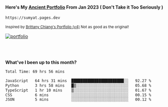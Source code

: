 #### Here's My [Ancient Portfolio](https://sumyat.pages.dev) From Jan 2023 ( Don't Take it Too Seriously ) 
````bash
https://sumyat.pages.dev 
````

<sub>Inspired by [Brittany Chiang's Portfolio (v4)](https://v4.brittanychiang.com/) Not as good as the original!</sub>


<a href='https://sumyat.pages.dev/'>
    <img src='https://github.com/sumyat-aung/sumyat-aung/assets/108873224/c9b4f2be-c585-4dd3-84e1-692c3854a6d8' alt='portfolio' align='center' />
</a>


<br />
<br />


<br />
<br />

**What've I been up to this month?**

<!--START_SECTION:waka-->

```txt
Total Time: 69 hrs 56 mins

JavaScript   64 hrs 31 mins  ███████████████████████░░   92.27 %
Python       3 hrs 58 mins   █▒░░░░░░░░░░░░░░░░░░░░░░░   05.68 %
TypeScript   1 hr 10 mins    ▒░░░░░░░░░░░░░░░░░░░░░░░░   01.67 %
CSS          6 mins          ░░░░░░░░░░░░░░░░░░░░░░░░░   00.15 %
JSON         5 mins          ░░░░░░░░░░░░░░░░░░░░░░░░░   00.12 %
```

<!--END_SECTION:waka-->




